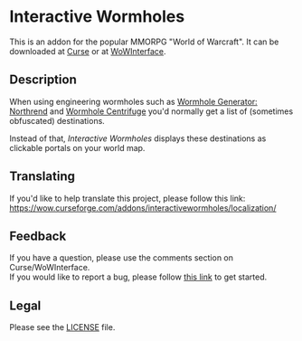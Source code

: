 # Interactive Wormholes

This is an addon for the popular MMORPG "World of Warcraft".
It can be downloaded at [Curse](//mods.curse.com/addons/wow/interactivewormholes) or at [WoWInterface](//wowinterface.com/downloads/info24119).

## Description

When using engineering wormholes such as [Wormhole Generator: Northrend](//wowhead.com/item=48933) and [Wormhole Centrifuge](//wowhead.com/item=112059) you'd normally get a list of (sometimes obfuscated) destinations.

Instead of that, *Interactive Wormholes* displays these destinations as clickable portals on your world map.


## Translating

If you'd like to help translate this project, please follow this link:  
<https://wow.curseforge.com/addons/interactivewormholes/localization/>


## Feedback

If you have a question, please use the comments section on Curse/WoWInterface.  
If you would like to report a bug, please follow [this link](//github.com/p3lim-wow/InteractiveWormholes/issues?q=) to get started.

## Legal

Please see the [LICENSE](//github.com/p3lim-wow/InteractiveWormholes/blob/master/LICENSE.txt) file.
